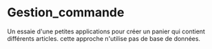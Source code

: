 # Gestion_commande
Un essaie d'une petites applications pour créer un panier qui contient différents articles. cette approche n'utilise pas de base de données.

